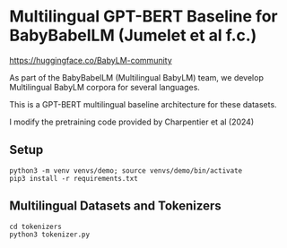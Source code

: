# Multilingual GPT-BERT Baseline for BabyBabelLM (Jumelet et al f.c.)

https://huggingface.co/BabyLM-community 

As part of the BabyBabelLM (Multilingual BabyLM) team, we develop Multilingual BabyLM corpora for several languages. 

This is a GPT-BERT multilingual baseline architecture for these datasets. 

I modify the pretraining code provided by Charpentier et al (2024)

## Setup

```
python3 -m venv venvs/demo; source venvs/demo/bin/activate
pip3 install -r requirements.txt
```

## Multilingual Datasets and Tokenizers

```
cd tokenizers
python3 tokenizer.py
```
